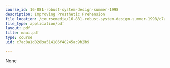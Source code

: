 ```yaml
---
course_id: 16-881-robust-system-design-summer-1998
description: Improving Prosthetic Prehension
file_location: /coursemedia/16-881-robust-system-design-summer-1998/c7ac8a1d828ba514186f48245ac9b2b9_maui.pdf
file_type: application/pdf
layout: pdf
title: maui.pdf
type: course
uid: c7ac8a1d828ba514186f48245ac9b2b9

---
```

None